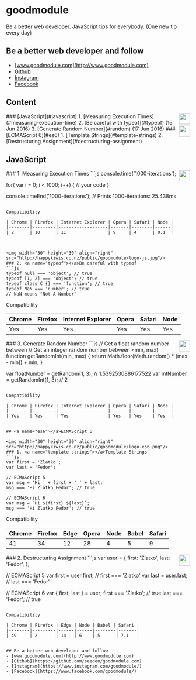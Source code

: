 # goodmodule
Be a better web developer. JavaScript tips for everybody. (One new tip every day)

## Be a better web developer and follow
- [www.goodmodule.com](http://www.goodmodule.com)
- [Github](https://github.com/seeden/goodmodule.com)
- [Instagram](https://www.instagram.com/goodmodule/)
- [Facebook](https://www.facebook.com/goodmodule/)

## Content
  
<img width="30" height="30" align="right" src="http://happykiwis.co.nz/public/goodmodule/logo-js.jpg"/>
### [JavaScript](#javascript) 
1. [Measuring Execution Times](#measuring-execution-time)
2. [Be careful with typeof](#typeof) (16 Jun 2016)
3. [Generate Random Number](#random) (17 Jun 2016)

<img width="30" height="30" align="right" src="http://happykiwis.co.nz/public/goodmodule/logo-es6.png"/>
###[ECMAScript 6](#es6) 
1. [Template Strings](#template-strings)
2. [Destructuring Assignment](#destructuring-assignment)



## <a name="javascript"></a>JavaScript

<img width="30" height="30" align="right" src="http://happykiwis.co.nz/public/goodmodule/logo-js.jpg"/>
### 1. <a name="measuring-execution-time"></a>Measuring Execution Times
```js
console.time('1000-iterations');

for( var i = 0; i < 1000; i++) {
  // your code
}

console.timeEnd('1000-iterations');
// Prints 1000-iterations: 25.438ms
```

Compatibility

| Chrome | Firefox | Internet Explorer | Opera | Safari | Node |
|--------|---------|-------------------|-------|--------|------|
| 2      | 10      | 11                | 9     | 4      | 0.1  |



<img width="30" height="30" align="right" src="http://happykiwis.co.nz/public/goodmodule/logo-js.jpg"/>
### 2. <a name="typeof"></a>Be careful with typeof
```js
typeof null === 'object'; // true
typeof [1, 2] === 'object'; // true
typeof class C {} === 'function'; // true
typeof NaN === 'number'; // true
// NaN means "Not-A-Number"
```

Compatibility

| Chrome | Firefox | Internet Explorer | Opera | Safari | Node |
|--------|---------|-------------------|-------|--------|------|
| Yes    | Yes     | Yes               | Yes   | Yes    | Yes  |



<img width="30" height="30" align="right" src="http://happykiwis.co.nz/public/goodmodule/logo-js.jpg"/>
### 3. <a name="random"></a>Generate Random Number
```js
// Get a float random number between <min, max)
function getRandom(min, max) {
  return Math.random() * (max - min) + min;
}

// Get an integer random number between <min, max)
function getRandomInt(min, max) {
  return Math.floor(Math.random() * (max - min)) + min;
}

var floatNumber = getRandom(1, 3); // 1.5392530886177522
var intNumber = getRandomInt(1, 3); // 2
```

Compatibility

| Chrome | Firefox | Internet Explorer | Opera | Safari | Node |
|--------|---------|-------------------|-------|--------|------|
| Yes    | Yes     | Yes               | Yes   | Yes    | Yes  |


## <a name="es6"></a>ECMAScript 6

<img width="30" height="30" align="right" src="http://happykiwis.co.nz/public/goodmodule/logo-es6.png"/>
### 1. <a name="template-strings"></a>Template Strings
```js
var first = 'Zlatko';
var last = 'Fedor';

// ECMAScript 5
var msg = 'Hi ' + first + ' ' + last;
msg === 'Hi Zlatko Fedor'; // true

// ECMAScript 6
var msg = `Hi ${first} ${last}`;
msg === 'Hi Zlatko Fedor'; // true
```

Compatibility

| Chrome | Firefox | Edge | Opera | Node | Babel  | Safari |
|--------|---------|------|-------|------|--------|-------|
| 41     | 34      | 12   | 28    | 4    | 5      | 9     |

<img width="30" height="30" align="right" src="http://happykiwis.co.nz/public/goodmodule/logo-es6.png"/>
### 2. <a name="destructuring-assignment"></a>Destructuring Assignment
```js
var user = {
  first: 'Zlatko',
  last: 'Fedor',
};

// ECMAScript 5
var first = user.first; // first === 'Zlatko'
var last = user.last; // last === 'Fedor'

// ECMAScript 6
var { first, last } = user;
first === 'Zlatko'; // true
last === 'Fedor'; // true
```

Compatibility

| Chrome | Firefox | Edge | Node | Babel | Safari |
|--------|---------|------|------|--------|-------|
| 49     | 2       | 14   | 6    | 5      | 7.1   |


## Be a better web developer and follow
- [www.goodmodule.com](http://www.goodmodule.com)
- [Github](https://github.com/seeden/goodmodule.com)
- [Instagram](https://www.instagram.com/goodmodule/)
- [Facebook](https://www.facebook.com/goodmodule/)
 
